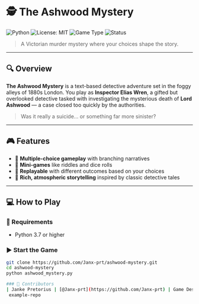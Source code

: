 # 🕵️ The Ashwood Mystery

![Python](https://img.shields.io/badge/Python-3.7%2B-blue)
![License: MIT](https://img.shields.io/badge/License-MIT-yellow.svg)
![Game Type](https://img.shields.io/badge/Game-Type%3A%20Text--based-blueviolet)
![Status](https://img.shields.io/badge/Status-Playable-green)

> A Victorian murder mystery where your choices shape the story.

---

## 🔍 Overview

**The Ashwood Mystery** is a text-based detective adventure set in the foggy alleys of 1880s London. You play as **Inspector Elias Wren**, a gifted but overlooked detective tasked with investigating the mysterious death of **Lord Ashwood** — a case closed too quickly by the authorities.

> Was it really a suicide… or something far more sinister?

---

## 🎮 Features

- 🧩 **Multiple-choice gameplay** with branching narratives  
- 🎲 **Mini-games** like riddles and dice rolls  
- 🔁 **Replayable** with different outcomes based on your choices  
- 📜 **Rich, atmospheric storytelling** inspired by classic detective tales  

---

## 💻 How to Play

### 🔧 Requirements
- Python 3.7 or higher

### ▶️ Start the Game

```bash
git clone https://github.com/Janx-prt/ashwood-mystery.git
cd ashwood-mystery
python ashwood_mystery.py

### 🔧 Contributors
| Janke Pretorius | [@Janx-prt](https://github.com/Janx-prt) | Game Designer & Developer | [janx.pretorius@gmail.com](mailto:janx.pretorius@gmail.com) |
 example-repo
